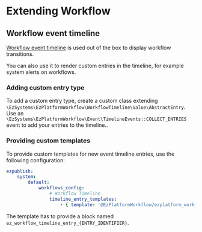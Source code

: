 # Extending Workflow

## Workflow event timeline

[Workflow event timeline](../workflow.md) is used out of the box to display workflow transitions.

You can also use it to render custom entries in the timeline, for example system alerts on workflows.

### Adding custom entry type

To add a custom entry type, create a custom class extending `\EzSystems\EzPlatformWorkflow\WorkflowTimeline\Value\AbstractEntry`.
Use an `\EzSystems\EzPlatformWorkflow\Event\TimelineEvents::COLLECT_ENTRIES` event to add your entries to the timeline..

### Providing custom templates

To provide custom templates for new event timeline entries, use the following configuration:

``` yaml
ezpublish:
    system:
        default:
            workflows_config:
                # Workflow Timeline
                timeline_entry_templates:
                    - { template: '@EzPlatformWorkflow/ezplatform_workflow/timeline/entries.html.twig', priority: 10 }
```

The template has to provide a block named `ez_workflow_timeline_entry_{ENTRY_IDENTIFIER}`.

